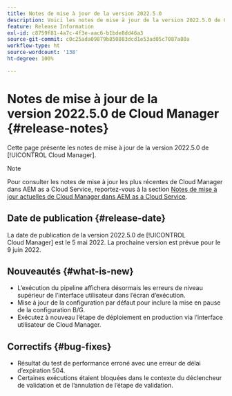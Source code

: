 ```yaml
---
title: Notes de mise à jour de la version 2022.5.0
description: Voici les notes de mise à jour de la version 2022.5.0 de Cloud Manager.
feature: Release Information
exl-id: c8759f81-4a7c-4f3e-aac6-b1bde8dd46a3
source-git-commit: c0c25ada09879b850883dcd1e53ad05c7087a80a
workflow-type: ht
source-wordcount: '138'
ht-degree: 100%

---
```


# Notes de mise à jour de la version 2022.5.0 de Cloud Manager {#release-notes}

Cette page présente les notes de mise à jour de la version 2022.5.0 de [!UICONTROL Cloud Manager].

>[!NOTE]
>
>Pour consulter les notes de mise à jour les plus récentes de Cloud Manager dans AEM as a Cloud Service, reportez-vous à la section [Notes de mise à jour actuelles de Cloud Manager dans AEM as a Cloud Service](https://experienceleague.adobe.com/docs/experience-manager-cloud-service/content/implementing/using-cloud-manager/release-notes-cloud-manager/release-notes-cm-current.html?lang=fr).

## Date de publication {#release-date}

La date de publication de la version 2022.5.0 de [!UICONTROL Cloud Manager] est le 5 mai 2022. La prochaine version est prévue pour le 9 juin 2022.

## Nouveautés {#what-is-new}

* L’exécution du pipeline affichera désormais les erreurs de niveau supérieur de l’interface utilisateur dans l’écran d’exécution.
* Mise à jour de la configuration par défaut pour inclure la mise en pause de la configuration B/G.
* Exécutez à nouveau l’étape de déploiement en production via l’interface utilisateur de Cloud Manager.

## Correctifs {#bug-fixes}

* Résultat du test de performance erroné avec une erreur de délai d’expiration 504.
* Certaines exécutions étaient bloquées dans le contexte du déclencheur de validation et de l’annulation de l’étape de validation.
